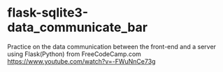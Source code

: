 # flask-sqlite3-data_communicate_bar
Practice on the data communication between the front-end and a server using Flask(Python)
from FreeCodeCamp.com https://www.youtube.com/watch?v=-FWuNnCe73g
